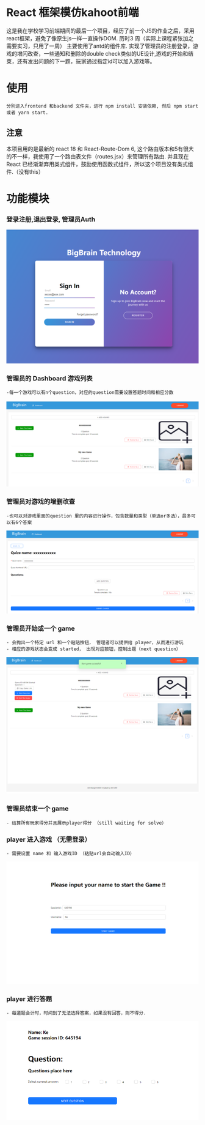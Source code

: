 # React 框架模仿kahoot前端
这是我在学校学习前端期间的最后一个项目，经历了前一个JS的作业之后，采用react框架，避免了像原生js一样一直操作DOM. 历时3 周（实际上课程紧张加之需要实习，只用了一周）
主要使用了antd的组件库. 实现了管理员的注册登录，游戏的增闪改查，一些通知和删除的double check类似的UE设计,游戏的开始和结束，还有发出问题的下一题，玩家通过指定id可以加入游戏等。

# 使用
	分别进入frontend 和backend 文件夹，进行 npm install 安装依赖, 然后 npm start 或者 yarn start. 

## 注意
本项目用的是最新的 react 18 和 React-Route-Dom 6, 这个路由版本和5有很大的不一样，我使用了一个路由表文件（routes.jsx）来管理所有路由.
并且现在React 已经渐渐弃用类式组件，鼓励使用函数式组件，所以这个项目没有类式组件.（没有this）
# 功能模块
### 登录注册,退出登录, 管理员Auth
![image](https://github.com/KeKe23333/React-KAHOOT-frontend/blob/master/img/%E6%9C%AA%E5%91%BD%E5%90%8D1683689066.png)
### 管理员的 Dashboard  游戏列表
	-每一个游戏可以有n个question，对应的question需要设置答题时间和相应分数
![image](https://github.com/KeKe23333/React-KAHOOT-frontend/blob/master/img/Dashboard.png)
### 管理员对游戏的增删改查
	-也可以对游戏里面的question 里的内容进行操作，包含数量和类型（单选or多选），最多可以有6个答案
![image](https://github.com/KeKe23333/React-KAHOOT-frontend/blob/master/img/game.png)
### 管理员开始或一个 game
	- 会抛出一个特定 url 和一个粘贴按钮， 管理者可以提供给 player，从而进行游玩
	- 相应的游戏状态会变成 started， 出现对应按钮，控制出题（next question）
![image](https://github.com/KeKe23333/React-KAHOOT-frontend/blob/master/img/start%20and%20end%20game.png)
### 管理员结束一个 game
	- 结算所有玩家得分并且展示player得分 （still waiting for solve）
### player 进入游戏 （无需登录）
	- 需要设置 name 和 输入游戏ID （粘贴url会自动输入ID）
![image](https://github.com/KeKe23333/React-KAHOOT-frontend/blob/master/img/player%20start%20game.png)
### player 进行答题
	- 每道题会计时，时间到了无法选择答案，如果没有回答，则不得分.
![image](https://github.com/KeKe23333/React-KAHOOT-frontend/blob/master/img/playing%20game.png)
